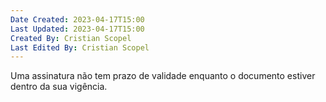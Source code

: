 ```yaml
---
Date Created: 2023-04-17T15:00
Last Updated: 2023-04-17T15:00
Created By: Cristian Scopel
Last Edited By: Cristian Scopel
---
```

Uma assinatura não tem prazo de validade enquanto o documento estiver dentro da sua vigência.
